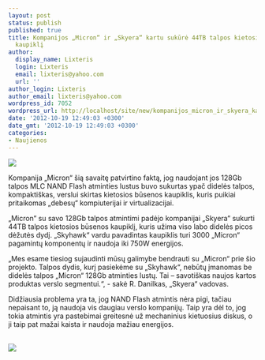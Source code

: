 ```yaml
---
layout: post
status: publish
published: true
title: Kompanijos „Micron“ ir „Skyera“ kartu sukūrė 44TB talpos kietosios būsenos
  kaupiklį
author:
  display_name: Lixteris
  login: Lixteris
  email: lixteris@yahoo.com
  url: ''
author_login: Lixteris
author_email: lixteris@yahoo.com
wordpress_id: 7052
wordpress_url: http://localhost/site/new/kompanijos_micron_ir_skyera_kartu_sukure_44tb_talpos_kietosios_busenos_kaupikli/
date: '2012-10-19 12:49:03 +0300'
date_gmt: '2012-10-19 12:49:03 +0300'
categories:
- Naujienos
---
```

<p><div class="imgright"><img src="http://technews.lt/upload/nand-flash-memory.jpg"  /></div></p>
<p>
	Kompanija &bdquo;Micron&ldquo; &scaron;ią savaitę patvirtino faktą, jog naudojant jos 128Gb talpos MLC NAND Flash atminties lustus buvo sukurtas ypač didelės talpos, kompakti&scaron;kas, verslui skirtas kietosios būsenos kaupiklis, kuris puikiai pritaikomas &bdquo;debesų&ldquo; kompiuterijai ir virtualizacijai.</p>
<p>
	&bdquo;Micron&ldquo; su savo 128Gb talpos atmintimi padėjo kompanijai &bdquo;Skyera&ldquo; sukurti 44TB talpos kietosios būsenos kaupiklį, kuris užima viso labo didelės picos dėžutės dydį. &bdquo;Skyhawk&ldquo; vardu pavadintas kaupiklis turi 3000 &bdquo;Micron&ldquo; pagamintų komponentų ir naudoja iki 750W energijos.</p>
<p>
	&bdquo;Mes esame tiesiog sujaudinti mūsų galimybe bendrauti su &bdquo;Micron&ldquo; prie &scaron;io projekto. Talpos dydis, kurį pasiekėme su &bdquo;Skyhawk&ldquo;, nebūtų įmanomas be didelės talpos &bdquo;Micron&ldquo; 128Gb atminties lustų. Tai &ndash; savoti&scaron;kas naujos kartos produktas verslo segmentui.&ldquo;, - sakė R. Danilkas, &bdquo;Skyera&ldquo; vadovas.</p>
<p>
	Didžiausia problema yra ta, jog NAND Flash atmintis nėra pigi, tačiau nepaisant to, ją naudoja vis daugiau verslo kompanijų. Taip yra dėl to, jog tokia atmintis yra pastebimai greitesnė už mechaninius kietuosius diskus, o ji taip pat mažai kaista ir naudoja mažiau energijos.</p>
<p>
	<br /><img src="http://technews.lt/upload/skyera_inside.jpg" /></p>

